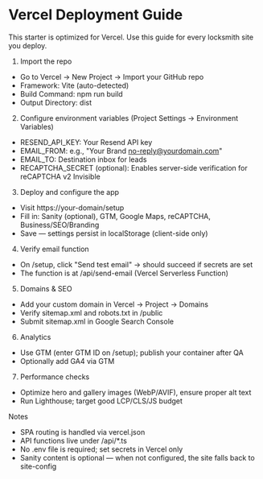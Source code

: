 # Vercel Deployment Guide

This starter is optimized for Vercel. Use this guide for every locksmith site you deploy.

1) Import the repo
- Go to Vercel → New Project → Import your GitHub repo
- Framework: Vite (auto-detected)
- Build Command: npm run build
- Output Directory: dist

2) Configure environment variables (Project Settings → Environment Variables)
- RESEND_API_KEY: Your Resend API key
- EMAIL_FROM: e.g., "Your Brand <no-reply@yourdomain.com>"
- EMAIL_TO: Destination inbox for leads
- RECAPTCHA_SECRET (optional): Enables server-side verification for reCAPTCHA v2 Invisible

3) Deploy and configure the app
- Visit https://your-domain/setup
- Fill in: Sanity (optional), GTM, Google Maps, reCAPTCHA, Business/SEO/Branding
- Save — settings persist in localStorage (client-side only)

4) Verify email function
- On /setup, click "Send test email" → should succeed if secrets are set
- The function is at /api/send-email (Vercel Serverless Function)

5) Domains & SEO
- Add your custom domain in Vercel → Project → Domains
- Verify sitemap.xml and robots.txt in /public
- Submit sitemap.xml in Google Search Console

6) Analytics
- Use GTM (enter GTM ID on /setup); publish your container after QA
- Optionally add GA4 via GTM

7) Performance checks
- Optimize hero and gallery images (WebP/AVIF), ensure proper alt text
- Run Lighthouse; target good LCP/CLS/JS budget

Notes
- SPA routing is handled via vercel.json
- API functions live under /api/*.ts
- No .env file is required; set secrets in Vercel only
- Sanity content is optional — when not configured, the site falls back to site-config
